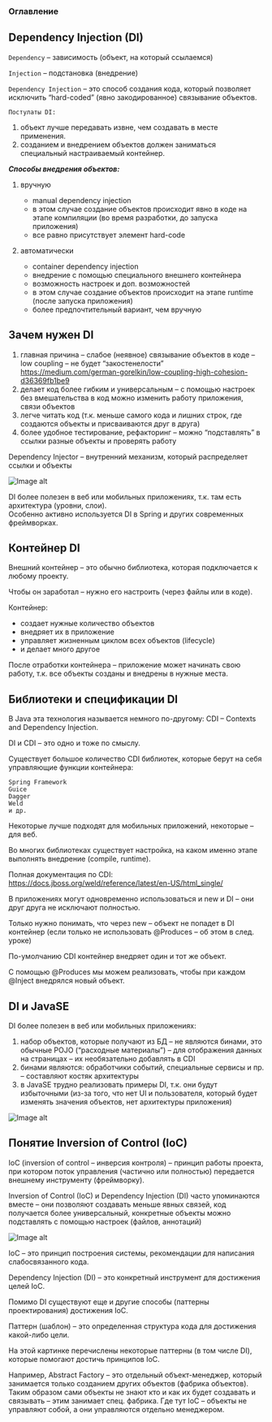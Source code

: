 ### Оглавление

[//]: # (+ [Общие определения]&#40;#Общие-определения&#41;)

[//]: # ()
[//]: # ()
[//]: # (### Общие определения)


## Dependency Injection (DI)

`Dependency` – зависимость (объект, на который ссылаемся)

`Injection` – подстановка (внедрение)

`Dependency Injection` – это способ создания кода, который позволяет исключить “hard-coded” (явно закодированное) связывание объектов.

`Постулаты DI:` <br>
1) объект лучше передавать извне, чем создавать в месте применения.
2) созданием и внедрением объектов должен заниматься специальный настраиваемый контейнер.

***Способы внедрения объектов:***

1) вручную
   * manual dependency injection <br>
   * в этом случае создание объектов происходит явно в коде на этапе компиляции (во время разработки, до запуска приложения)
   * все равно присутствует элемент hard-code


2) автоматически <br>
   * container dependency injection 
   * внедрение c помощью специального внешнего контейнера
   * возможность настроек и доп. возможностей
   * в этом случае создание объектов происходит на этапе runtime (после запуска приложения)
   * более предпочтительный вариант, чем вручную


## Зачем нужен DI

1) главная причина – слабое (неявное) связывание объектов в коде – low coupling – не будет “закостенелости” https://medium.com/german-gorelkin/low-coupling-high-cohesion-d36369fb1be9
2) делает код более гибким и универсальным – с помощью настроек без вмешательства в код можно изменить работу приложения, связи объектов
3) легче читать код (т.к. меньше самого кода и лишних строк, где создаются объекты и присваиваются друг в друга)
4) более удобное тестирование, рефакторинг – можно “подставлять” в ссылки разные объекты и проверять работу

   
Dependency Injector – внутренний механизм, который распределяет ссылки и объекты

![Image alt](https://raw.githubusercontent.com/dianapovarnitsina/java-theory/master/theory/BD/di.png)

DI более полезен в веб или мобильных приложениях, т.к. там есть архитектура (уровни, слои).<br>
Особенно активно используется DI в Spring и других современных фреймворках.


## Контейнер DI

Внешний контейнер – это обычно библиотека, которая подключается к любому проекту.

Чтобы он заработал – нужно его настроить (через файлы или в коде).

Контейнер:
* создает нужные количество объектов
* внедряет их в приложение
* управляет жизненным циклом всех объектов (lifecycle)
* и делает много другое

После отработки контейнера – приложение может начинать свою работу, т.к. все объекты созданы и внедрены в нужные места.


## Библиотеки и спецификации DI

В Java эта технология называется немного по-другому: CDI – Contexts and Dependency Injection.

DI и CDI – это одно и тоже по смыслу. 

Существует большое количество CDI библиотек, которые берут на себя управляющие функции контейнера:

    Spring Framework
    Guice
    Dagger
    Weld
    и др.

Некоторые лучше подходят для мобильных приложений, некоторые – для веб.

Во многих библиотеках существует настройка, на каком именно этапе выполнять внедрение (compile, runtime).


Полная документация по CDI: https://docs.jboss.org/weld/reference/latest/en-US/html_single/

В приложениях могут одновременно использоваться и new и DI – они друг друга не исключают полностью.

Только нужно понимать, что через new – объект не попадет в DI контейнер (если только не использовать @Produces – об этом в след. уроке)

По-умолчанию CDI контейнер внедряет один и тот же объект.

С помощью @Produces мы можем реализовать, чтобы при каждом @Inject внедрялся новый объект.


## DI и JavaSE

DI более полезен в веб или мобильных приложениях:

1) набор объектов, которые получают из БД – не являются бинами, это обычные POJO (“расходные материалы”) – для отображения данных на страницах – их необязательно добавлять в CDI
2) бинами являются: обработчики событий, специальные сервисы и пр. – составляют костяк архитектуры
3) в JavaSE трудно реализовать примеры DI, т.к. они будут избыточными (из-за того, что нет UI и пользователя, который будет изменять значения объектов, нет архитектуры приложения)

![Image alt](https://raw.githubusercontent.com/dianapovarnitsina/java-theory/master/theory/BD/di2.png)


## Понятие Inversion of Control (IoC)

IoC (inversion of control – инверсия контроля) – принцип работы проекта, при котором поток управления (частично или полностью) передается внешнему инструменту (фреймворку).

Inversion of Control (IoC) и Dependency Injection (DI) часто упоминаются вместе – они позволяют создавать меньше явных связей, код получается более универсальный, конкретные объекты можно подставлять с помощью настроек (файлов, аннотаций)

![Image alt](https://raw.githubusercontent.com/dianapovarnitsina/java-theory/master/theory/BD/IoC.png)

IoC – это принцип построения системы, рекомендации для написания слабосвязанного кода.

Dependency Injection (DI) – это конкретный инструмент для достижения целей IoC.

Помимо DI существуют еще и другие способы (паттерны проектирования) достижения IoC.

Паттерн (шаблон) – это определенная структура кода для достижения какой-либо цели.

На этой картинке перечислены некоторые паттерны (в том числе DI), которые помогают достичь принципов IoC.

Например, Abstract Factory – это отдельный объект-менеджер, который занимается только созданием других объектов (фабрика объектов). 
Таким образом сами объекты не знают кто и как их будет создавать и связывать – этим занимает спец. фабрика. Где тут IoC – объекты не управляют собой, а они управляются отдельно менеджером.

